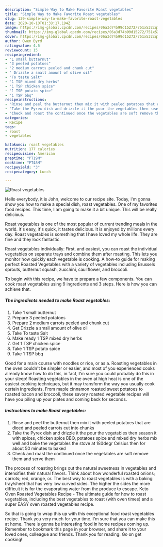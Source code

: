 ```yaml
---
description: "Simple Way to Make Favorite Roast vegetables"
title: "Simple Way to Make Favorite Roast vegetables"
slug: 139-simple-way-to-make-favorite-roast-vegetables
date: 2020-10-10T01:38:17.194Z
image: https://img-global.cpcdn.com/recipes/06a3d74b99d15272/751x532cq70/roast-vegetables-recipe-main-photo.jpg
thumbnail: https://img-global.cpcdn.com/recipes/06a3d74b99d15272/751x532cq70/roast-vegetables-recipe-main-photo.jpg
cover: https://img-global.cpcdn.com/recipes/06a3d74b99d15272/751x532cq70/roast-vegetables-recipe-main-photo.jpg
author: Owen Byrd
ratingvalue: 4.6
reviewcount: 15
recipeingredient:
- "1 small butternut"
- "3 peeled potatoes"
- "2 medium carrots peeled and chunk cut"
- " Drizzle a small amount of olive oil"
- "To taste Salt"
- "1 TSP mixed dry herbs"
- "1 TSP chicken spice"
- "1 TSP potato spice"
- "1 TSP bbq"
recipeinstructions:
- "Rinse and peel the butternut then mix it with peeled potatoes that are diced and peeled carrots cut into chunks"
- "Take the Pyrex dish and drizzle it the pour the vegetables then season it with spices, chicken spice BBQ, potatoes spice and mixed dry herbs mix well and bake the vegetables the stove at 180degr Celsius then for about 50 minutes to baked"
- "Check and roast the continued once the vegetables are soft remove them and serve them"
categories:
- Recipe
tags:
- roast
- vegetables

katakunci: roast vegetables 
nutrition: 177 calories
recipecuisine: American
preptime: "PT19M"
cooktime: "PT48M"
recipeyield: "3"
recipecategory: Lunch

---
```



![Roast vegetables](https://img-global.cpcdn.com/recipes/06a3d74b99d15272/751x532cq70/roast-vegetables-recipe-main-photo.jpg)

Hello everybody, it is John, welcome to our recipe site. Today, I'm gonna show you how to make a special dish, roast vegetables. One of my favorites food recipes. This time, I am going to make it a bit unique. This will be really delicious.

Roast vegetables is one of the most popular of current trending meals in the world. It's easy, it's quick, it tastes delicious. It is enjoyed by millions every day. Roast vegetables is something that I have loved my whole life. They are fine and they look fantastic.

Roast vegetables individually: First, and easiest, you can roast the individual vegetables on separate trays and combine them after roasting. This lets you monitor how quickly each vegetable is cooking. A how-to guide for making perfect Roasted Vegetables with a variety of vegetables including Brussels sprouts, butternut squash, zucchini, cauliflower, and broccoli.


To begin with this recipe, we have to prepare a few components. You can cook roast vegetables using 9 ingredients and 3 steps. Here is how you can achieve that.

<!--inarticleads1-->

##### The ingredients needed to make Roast vegetables:

1. Take 1 small butternut
1. Prepare 3 peeled potatoes
1. Prepare 2 medium carrots peeled and chunk cut
1. Get  Drizzle a small amount of olive oil
1. Take To taste Salt
1. Make ready 1 TSP mixed dry herbs
1. Get 1 TSP chicken spice
1. Take 1 TSP potato spice
1. Take 1 TSP bbq


Good for a main course with noodles or rice, or as a. Roasting vegetables in the oven couldn&#39;t be simpler or easier, and most of you experienced cooks already know how to do this, in fact, I&#39;m sure you could probably do this in your sleep! Roasting vegetables in the oven at high heat is one of the easiest cooking techniques, but it may transform the way you usually cook certain ingredients. From maple cinnamon roasted sweet potatoes to roasted bacon and broccoli, these savory roasted vegetable recipes will have you piling up your plates and coming back for seconds. 

<!--inarticleads2-->

##### Instructions to make Roast vegetables:

1. Rinse and peel the butternut then mix it with peeled potatoes that are diced and peeled carrots cut into chunks
1. Take the Pyrex dish and drizzle it the pour the vegetables then season it with spices, chicken spice BBQ, potatoes spice and mixed dry herbs mix well and bake the vegetables the stove at 180degr Celsius then for about 50 minutes to baked
1. Check and roast the continued once the vegetables are soft remove them and serve them


The process of roasting brings out the natural sweetness in vegetables and intensifies their natural flavors. Think about how wonderful roasted onions; carrots; red, orange, or. The best way to roast vegetables is with a baking tray/sheet that has very low curved sides. The higher the sides the more difficult it is for the evaporating water from the produce to escape. Keto Oven Roasted Vegetables Recipe - The ultimate guide for how to roast vegetables, including the best vegetables to roast (with oven times) and a super EASY oven roasted vegetables recipe. 

So that is going to wrap this up with this exceptional food roast vegetables recipe. Thank you very much for your time. I'm sure that you can make this at home. There is gonna be interesting food in home recipes coming up. Remember to bookmark this page in your browser, and share it to your loved ones, colleague and friends. Thank you for reading. Go on get cooking!
